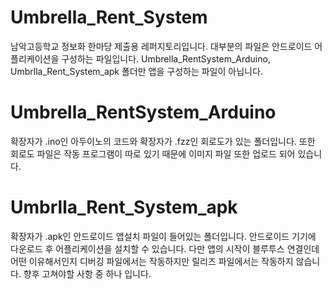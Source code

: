 # Umbrella_Rent_System

남악고등학교 정보화 한마당 제출용 레퍼지토리입니다. 대부분의 파일은 안드로이드 어플리케이션을 구성하는 파일입니다. 
Umbrella_RentSystem_Arduino, Umbrlla_Rent_System_apk 폴더만 앱을 구성하는 파일이 아닙니다.






# Umbrella_RentSystem_Arduino

확장자가 .ino인 아두이노의 코드와 확장자가 .fzz인 회로도가 있는 폴더입니다. 또한 회로도 파일은 작동 프로그램이 따로 있기 때문에 이미지 파일 또한 업로드 되어 있습니다. 








# Umbrlla_Rent_System_apk

확장자가 .apk인 안드로이드 앱설치 파일이 들어있는 폴더입니다. 안드로이드 기기에 다운로드 후 어플리케이션을 설치할 수 있습니다. 다만 앱의 시작이 블루투스 연결인데 어떤 이유해서인지 디버깅 파일에서는 작동하지만 릴리즈 파일에서는 작동하지 않습니다. 향후 고쳐야할 사항 중 하나 입니다.
